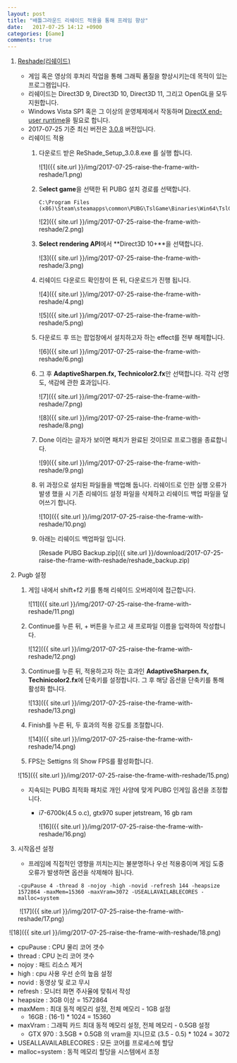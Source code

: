 ```yaml
---
layout: post
title: "배틀그라운드 리쉐이드 적용을 통해 프레임 향상"
date:	2017-07-25 14:12 +0900
categories: [Game]
comments: true
---
```


1. [Reshade(리쉐이드)](https://reshade.me/)

   * 게임 혹은 영상의 후처리 작업을 통해 그래픽 품질을 향상시키는데 목적이 있는 프로그램입니다.
   * 리쉐이드는 Direct3D 9, Direct3D 10, Direct3D 11, 그리고 OpenGL을 모두 지원합니다.
   * Windows Vista SP1 혹은 그 이상의 운영체제에서 작동하며 [DirectX end-user runtime](https://www.microsoft.com/en-us/download/details.aspx?id=8109)을 필요로 합니다.
   * 2017-07-25 기준 최신 버전은 [3.0.8](https://reshade.me/downloads/ReShade_Setup_3.0.8.exe) 버전입니다.
   * 리쉐이드 적용
     1. 다운로드 받은 ReShade_Setup_3.0.8.exe 를 실행 합니다.

        ![1]({{ site.url }}/img/2017-07-25-raise-the-frame-with-reshade/1.png)

     2. S**elect game**을 선택한 뒤 PUBG 설치 경로를 선택합니다.

        ```
        C:\Program Files (x86)\Steam\steamapps\common\PUBG\TslGame\Binaries\Win64\TslGame.exe
        ```

        ![2]({{ site.url }}/img/2017-07-25-raise-the-frame-with-reshade/2.png)

     3. **Select rendering API**에서 **Direct3D 10+**을 선택합니다.

        ![3]({{ site.url }}/img/2017-07-25-raise-the-frame-with-reshade/3.png)

     4. 리쉐이드 다운로드 확인창이 뜬 뒤, 다운로드가 진행 됩니다.

        ![4]({{ site.url }}/img/2017-07-25-raise-the-frame-with-reshade/4.png)

        ![5]({{ site.url }}/img/2017-07-25-raise-the-frame-with-reshade/5.png)

     5. 다운로드 후 뜨는 팝업창에서 설치하고자 하는 effect를 전부 해제합니다.

        ![6]({{ site.url }}/img/2017-07-25-raise-the-frame-with-reshade/6.png)

     6. 그 후  **AdaptiveSharpen.fx, Technicolor2.fx**만 선택합니다. 각각 선명도, 색감에 관한 효과입니다.

        ![7]({{ site.url }}/img/2017-07-25-raise-the-frame-with-reshade/7.png)

        ![8]({{ site.url }}/img/2017-07-25-raise-the-frame-with-reshade/8.png)

     7. Done 이라는 글자가 보이면 패치가 완료된 것이므로 프로그램을 종료합니다.

        ![9]({{ site.url }}/img/2017-07-25-raise-the-frame-with-reshade/9.png)

     8. 위 과정으로 설치된 파일들을 백업해 둡니다. 리쉐이드로 인한 실행 오류가 발생 했을 시 기존 리쉐이드 설정 파일을 삭제하고 리쉐이드 백업 파일을 덮어쓰기 합니다.

        ![10]({{ site.url }}/img/2017-07-25-raise-the-frame-with-reshade/10.png)

     9. 아래는 리쉐이드 백업파일 입니다.

        [Resade PUBG Backup.zip]({{ site.url }}/download/2017-07-25-raise-the-frame-with-reshade/reshade_backup.zip)

2. Pugb 설정

   1. 게임 내에서 shift+f2 키를 통해 리쉐이드 오버레이에 접근합니다.

      ![11]({{ site.url }}/img/2017-07-25-raise-the-frame-with-reshade/11.png)

   2. Continue를 누른 뒤, + 버튼을 누르고 새 프로파일 이름을 입력하여 작성합니다.

      ![12]({{ site.url }}/img/2017-07-25-raise-the-frame-with-reshade/12.png)

   3. Continue를 누른 뒤, 적용하고자 하는 효과인 **AdaptiveSharpen.fx, Techinicolor2.fx**에 단축키를 설정합니다. 그 후 해당 옵션을 단축키를 통해 활성화 합니다.

      ![13]({{ site.url }}/img/2017-07-25-raise-the-frame-with-reshade/13.png)

   4. Finish를 누른 뒤, 두 효과의 적용 강도를 조절합니다.

      ![14]({{ site.url }}/img/2017-07-25-raise-the-frame-with-reshade/14.png)

   5. FPS는 Settigns 의 Show FPS를 활성화합니다.

     ![15]({{ site.url }}/img/2017-07-25-raise-the-frame-with-reshade/15.png)

   * 지속되는 PUBG 최적화 패치로 개인 사양에 맞게 PUBG 인게임 옵션을 조정합니다.
     * i7-6700k(4.5 o.c), gtx970 super jetstream, 16 gb ram

       ![16]({{ site.url }}/img/2017-07-25-raise-the-frame-with-reshade/16.png)

3. 시작옵션 설정

   * 프레임에 직접적인 영향을 끼치는지는 불분명하나 우선 적용중이며 게임 도중 오류가 발생하면 옵션을 삭제해야 됩니다.

   ```
   -cpuPause 4 -thread 8 -nojoy -high -novid -refresh 144 -heapsize 1572864 -maxMem=15360 -maxVram=3072 -USEALLAVAILABLECORES -malloc=system
   ```

   ​		![17]({{ site.url }}/img/2017-07-25-raise-the-frame-with-reshade/17.png)

​		![18]({{ site.url }}/img/2017-07-25-raise-the-frame-with-reshade/18.png)

* cpuPause : CPU 물리 코어 갯수
* thread : CPU 논리 코어 갯수
* nojoy : 패드 리소스 제거
* high : cpu 사용 우선 순의 높음 설정
* novid : 동영상 및 로고 무시
* refresh : 모니터 화면 주사율에 맞춰서 작성
* heapsize : 3GB 이상 = 1572864
* maxMem : 최대 동적 메모리 설정, 전체 메모리 - 1GB 설정
  * 16GB : (16-1) * 1024 = 15360
* maxVram : 그래픽 카드 최대 동적 메모리 설정, 전체 메모리 - 0.5GB 설정
  * GTX 970 : 3.5GB + 0.5GB 의 vram을 지니므로 (3.5 - 0.5) * 1024 = 3072
* USEALLAVAILABLECORES : 모든 코어를 프로세스에 할당
* malloc=system : 동적 메모리 할당을 시스템에서 조정
